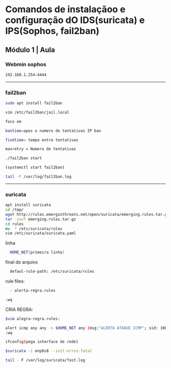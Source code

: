 # Comandos de instalaçãoo e configuração dO IDS(suricata) e IPS(Sophos, fail2ban)
## Módulo 1 | Aula

### Webmin sophos
```sh
192.168.1.254:4444
```
-----------------
### fail2ban
```sh
sudo apt install fail2ban

vim /etc/fail2ban/jail.local

foco em

bantime=apos o numero de tentativas IP ban

findtime= tempo entre tentativas

maxretry = Numero de tentativas

./fail2ban start

(systemctl start fail2ban)

tail -F /var/log/fail2ban.log
```
----------
### suricata

```sh
apt install suricata 
cd /tmp/
wget http://rules.emerginthreats.net/open/suricata/emerging.rules.tar.gz
tar -zxvf emerging.rules.tar.gz
cd rules
mv  * /etc/suricata/rules
vim /etc/suricata/suricata.yaml
```

linha 
```sh
  HOME_NET[primeira linha]
```
final do arquivo
```sh	
  defaul-rule-path: /etc/suricata/rules
```
rule files:
```sh
  - alerta-regra.rules

:wq
```
CRIA REGRA:
```sh
$vim alegra-regra.rules:

alert icmp any any -> $HOME_NET any (msg:"ALERTA ATAQUE ICMP"; sid: 1000002; rev:1;
:wq

ifconfig(pega interface de rede)

$suricata -i enp0s8 --init-erros-fatal

tail - F /var/log/suricata/fast.log
```
